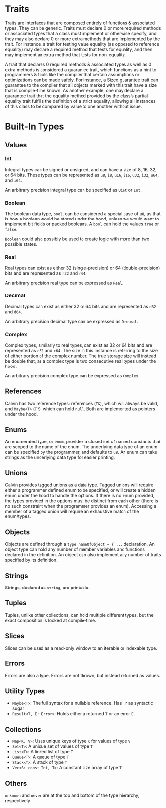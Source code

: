 # Traits

Traits are interfaces that are composed entirely of functions & associated types. They can be
generic. Traits must declare 0 or more required methods or associated types that a class must
implement or otherwise specify, and they may also declare 0 or more extra methods that are
implemented by the trait. For instance, a trait for testing value equality (as opposed to reference
equality) may declare a required method that tests for equality, and then may implement an extra
method that tests for non-equality.

A trait that declares 0 required methods & associated types as well as 0 extra methods is considered
a guarantee trait, which functions as a hint to programmers & tools like the compiler that certain
assumptions or optimizations can be made safely. For instance, a Sized guarantee trait can guarantee
to the compiler that all objects marked with this trait have a size that is compile-time known. As
another example, one may declare a guarantee trait that the equality method provided by the class’s
partial equality trait fulfills the definition of a strict equality, allowing all instances of this
class to be compared by value to one another without issue.

# Built-In Types

## Values

### Int

Integral types can be signed or unsigned, and can have a size of 8, 16, 32, or 64 bits. These types
can be represented as `u8`, `i8`, `u16`, `i16`, `u32`, `i32`, `u64`, and `i64`.

An arbitrary precision integral type can be specified as `Uint` or `Int`.

### Boolean

The boolean data type, `bool`, can be considered a special case of `u8`, as that is how a boolean
would be stored under the hood, unless we would want to implement bit fields or packed booleans. A
`bool` can hold the values `true` or `false`.

`Boolean` could also possibly be used to create logic with more than two possible states.

### Real

Real types can exist as either 32 (single-precision) or 64 (double-precision) bits and are
represented as `r32` and `r64`.

An arbitrary precision real type can be expressed as `Real`.

### Decimal

Decimal types can exist as either 32 or 64 bits and are represented as `d32` and `d64`.

An arbitrary precision decimal type can be expressed as `Decimal`.

### Complex

Complex types, similarly to real types, can exist as 32 or 64 bits and are represented as `c32` and
`c64`. The size in this instance is referring to the size of either portion of the complex number.
The true storage size will instead be double that, as a complex type is two consecutive real types
under the hood.

An arbitrary precision complex type can be expressed as `Complex`.

## References

Calvin has two reference types: references (`T&`), which will always be valid,
and `Maybe<T>` (`T?`), which can hold `null`. Both are implemented as pointers under the hood.

## Enums

An enumerated type, or `enum`, provides a closed set of named constants that are scoped to the name
of the enum. The underlying data type of an enum can be specified by the programmer, and defaults
to `u8`. An enum can take strings as the underlying data type for easier printing.

## Unions

Calvin provides tagged unions as a data type. Tagged unions will require either a programmer defined
enum to be specified, or will create a hidden enum under the hood to handle the options. If there is
no enum provided, the types provided in the options must be distinct from each other (there is no
such constraint when the programmer provides an enum). Accessing a member of a tagged union will
require an exhaustive match of the enum/types.

## Objects

Objects are defined through a `type nameOfObject = { ...` declaration. An object type can hold any
number of member variables and functions declared in the definition. An object can also implement
any number of traits specified by its definition.

## Strings

Strings, declared as `string`, are printable.

## Tuples

Tuples, unlike other collections, can hold multiple different types, but the exact composition is
locked at compile-time.

## Slices

Slices can be used as a read-only window to an iterable or indexable type.

## Errors

Errors are also a type. Errors are not thrown, but instead returned as values.

## Utility Types

- `Maybe<T>`: The full syntax for a nullable reference. Has `T?` as syntactic sugar
- `Result<T, E: Error>`: Holds either a returned `T` or an error `E`.

## Collections

- `Map<K, V>`: Uses unique keys of type `K` for values of type `V`
- `Set<T>`: A unique set of values of type `T`
- `List<T>`: A linked list of type `T`
- `Queue<T>`: A queue of type `T`
- `Stack<T>`: A stack of type `T`
- `Vec<S: const Int, T>`: A constant size array of type `T`

## Others

`unknown` and `never` are at the top and bottom of the type hierarchy, respectively
